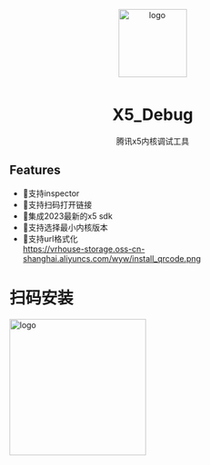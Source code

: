 <p align="center">
    <img alt="logo" src="https://vrhouse-storage.oss-cn-shanghai.aliyuncs.com/wyw/logo@64x64.png" width="120" height="120" style="margin-bottom: 10px;">
</p>

<h1 align="center">X5_Debug</h1>

<p align="center">腾讯x5内核调试工具</p>

## Features  <br>
- 💪支持inspector<br>
- 💪支持扫码打开链接  <br>
- 🍭集成2023最新的x5 sdk  <br>
- 🍭支持选择最小内核版本  <br>
- 🍭支持url格式化 <br>
 
https://vrhouse-storage.oss-cn-shanghai.aliyuncs.com/wyw/install_qrcode.png
<p align="center">
    <h1>扫码安装</h1>
    <img alt="logo" src="https://vrhouse-storage.oss-cn-shanghai.aliyuncs.com/wyw/install_qrcode.png" width="240" height="240" style="margin-bottom: 10px;">
</p>
